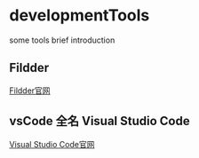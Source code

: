 # developmentTools
some tools brief introduction

## Fildder
<a href="http://www.telerik.com/fiddler" target="_blank">Fildder官网</a>
## vsCode 全名 Visual Studio Code
<a href="https://code.visualstudio.com" target="_blank"> Visual Studio Code官网</a>



